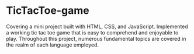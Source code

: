 # TicTacToe-game
Covering a mini project built with HTML, CSS, and JavaScript. Implemented a working tic tac toe game that is easy to comprehend and enjoyable to play.  Throughout this project, numerous fundamental topics are covered in the realm of each language employed.
